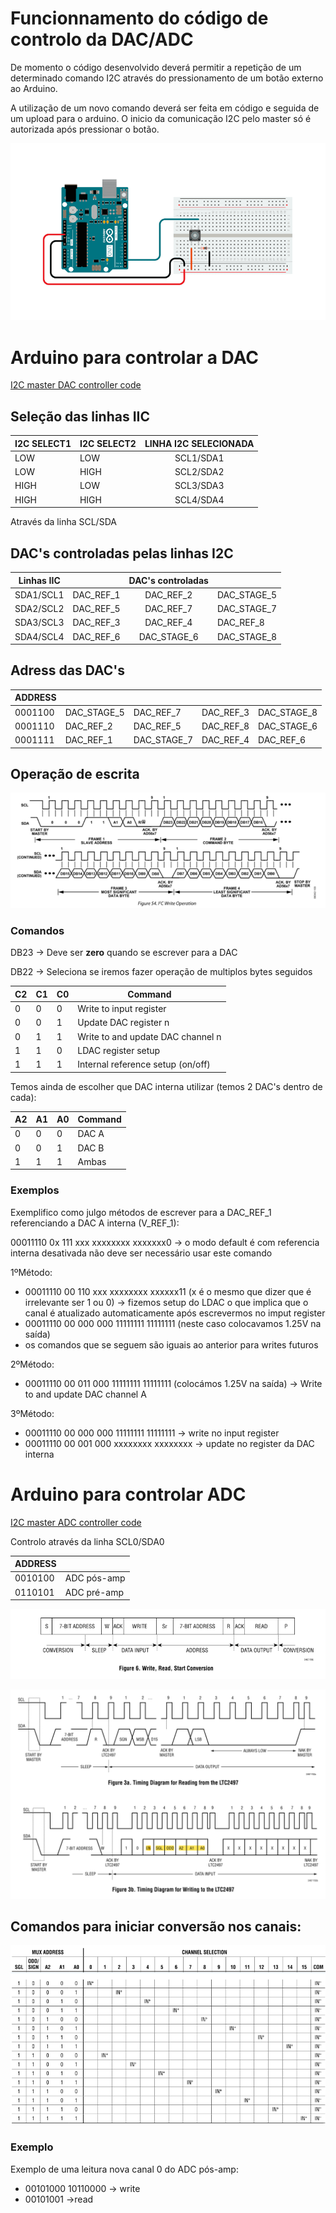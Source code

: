 
# Funcionnamento do código de controlo da DAC/ADC

De momento o código desenvolvido deverá permitir a repetição de um determinado comando I2C através do pressionamento de um botão externo
ao Arduino. 

A utilização de um novo comando deverá ser feita em código e seguida de um upload para o arduino. O inicio da comunicação I2C pelo master só é
autorizada após pressionar o botão.  

![button circuit!](img/circuit.png "button circuit")
# Arduino para  controlar a DAC

[I2C master DAC controller code](DAC_communication/DAC_communication.ino)



## Seleção das linhas IIC

| I2C SELECT1 	| I2C SELECT2 	| LINHA I2C SELECIONADA 	|
|-------------	|-------------	|:-----------------------:	|
| LOW         	| LOW         	|       SCL1/SDA1       	|
| LOW         	| HIGH        	|       SCL2/SDA2       	|
| HIGH        	| LOW         	|       SCL3/SDA3       	|
| HIGH        	| HIGH        	|       SCL4/SDA4       	|

Através da linha SCL/SDA

## DAC's controladas pelas linhas I2C
| Linhas IIC |           | DAC's controladas |             |
|------------|-----------|:-------------------:|-------------|
| SDA1/SCL1  | DAC_REF_1 | DAC_REF_2         | DAC_STAGE_5 |
| SDA2/SCL2  | DAC_REF_5 | DAC_REF_7         | DAC_STAGE_7 |
| SDA3/SCL3  | DAC_REF_3 | DAC_REF_4         | DAC_REF_8   |
| SDA4/SCL4  | DAC_REF_6 | DAC_STAGE_6       | DAC_STAGE_8 |

## Adress das DAC's

| ADDRESS 	|             	|             	|           	|             	|
|---------	|-------------	|-------------	|-----------	|-------------	|
| 0001100 	| DAC_STAGE_5 	|  DAC_REF_7  	| DAC_REF_3 	| DAC_STAGE_8 	|
| 0001110 	| DAC_REF_2   	|  DAC_REF_5  	| DAC_REF_8 	| DAC_STAGE_6 	|
| 0001111 	| DAC_REF_1   	| DAC_STAGE_7 	| DAC_REF_4 	| DAC_REF_6   	|

## Operação de escrita

![Write na DAC!](img/DAC/write_dac.png "write DAC operation")

### Comandos

DB23 -> Deve ser **zero** quando se escrever para a DAC

DB22 -> Seleciona se iremos fazer operação de multiplos bytes seguidos

| C2 	| C1 	| C0 	| Command                           	|
|----	|----	|----	|-----------------------------------	|
| 0  	| 0  	|  0 	| Write to input register           	|
| 0  	| 0  	|  1 	| Update DAC register n             	|
| 0  	| 1  	|  1 	| Write to and update DAC channel n 	|
| 1  	| 1  	| 0  	| LDAC register setup               	|
| 1  	| 1  	| 1  	| Internal reference setup (on/off) 	|


Temos ainda de escolher que DAC interna utilizar (temos 2 DAC's  dentro de cada):

| A2 	| A1 	| A0 	| Command 	|
|----	|----	|----	|---------	|
| 0  	| 0  	|  0 	| DAC A   	|
| 0  	| 0  	|  1 	| DAC B   	|
| 1  	| 1  	|  1 	| Ambas   	|

### Exemplos

Exemplifico como julgo métodos de escrever para a DAC_REF_1 referenciando a DAC A interna (V_REF_1):

00011110 0x 111 xxx xxxxxxxx xxxxxxx0 -> o modo default é com referencia interna desativada não deve ser necessário usar este comando

1ºMétodo:
* 00011110 00 110 xxx xxxxxxxx xxxxxx11 (x é o mesmo que dizer que é irrelevante ser 1 ou 0) -> fizemos setup do LDAC o que implica que o canal é atualizado automaticamente após escrevermos no imput register
* 00011110 00 000 000 11111111 11111111 (neste caso colocavamos 1.25V na saída)
* os comandos que se seguem são iguais ao anterior para writes futuros

2ºMétodo:
* 00011110 00 011 000 11111111 11111111 (colocámos 1.25V na saída) -> Write to and update DAC channel A

3ºMétodo:
* 00011110 00 000 000 11111111 11111111 -> write no input register
* 00011110 00 001 000 xxxxxxxx xxxxxxxx -> update no register da DAC interna
# Arduino para controlar ADC 

[I2C master ADC controller code](ADC_communication/ADC_communication.ino)

Controlo através da linha SCL0/SDA0

| ADDRESS 	|             	|
|---------	|-------------	|
| 0010100 	| ADC pós-amp 	|
| 0110101 	| ADC pré-amp   |

![ conversion no ADC!](img/ADC/complete_read_operation.png " conversion no ADC")


![read/write no ADC!](img/ADC/read_write.png "read/write no ADC")

## Comandos para iniciar conversão nos canais:

![comands!](img/ADC/comands.PNG "read/comands")

### Exemplo

Exemplo de uma leitura nova canal 0 do ADC pós-amp:

 * 00101000 10110000 -> write
 * 00101001 ->read

